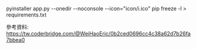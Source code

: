 pyinstaller app.py --onedir --noconsole --icon="icon/i.ico"
pip freeze -l > requirements.txt

參考資料: https://tw.coderbridge.com/@WeiHaoEric/0b2ced0696cc4c38a62d7b26fa7bbea0

